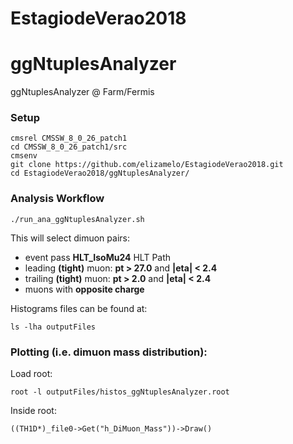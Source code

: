 # EstagiodeVerao2018
# ggNtuplesAnalyzer
ggNtuplesAnalyzer @ Farm/Fermis

### Setup
```
cmsrel CMSSW_8_0_26_patch1
cd CMSSW_8_0_26_patch1/src
cmsenv
git clone https://github.com/elizamelo/EstagiodeVerao2018.git
cd EstagiodeVerao2018/ggNtuplesAnalyzer/
```

### Analysis Workflow
```
./run_ana_ggNtuplesAnalyzer.sh
```

This will select dimuon pairs:
- event pass **HLT_IsoMu24** HLT Path
- leading **(tight)** muon: **pt > 27.0** and **|eta| < 2.4**
- trailing **(tight)** muon: **pt > 2.0** and **|eta| < 2.4**
- muons with **opposite charge**

Histograms files can be found at:
```
ls -lha outputFiles
```

### Plotting (i.e. dimuon mass distribution):
Load root:
```
root -l outputFiles/histos_ggNtuplesAnalyzer.root
```

Inside root:
```
((TH1D*)_file0->Get("h_DiMuon_Mass"))->Draw()
```
